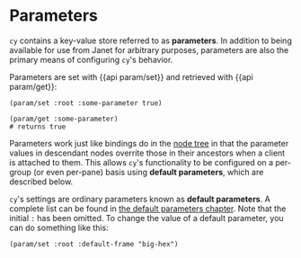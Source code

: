 # Parameters

`cy` contains a key-value store referred to as **parameters**. In addition to being available for use from Janet for arbitrary purposes, parameters are also the primary means of configuring `cy`'s behavior.

Parameters are set with {{api param/set}} and retrieved with {{api param/get}}:

```janet
(param/set :root :some-parameter true)

(param/get :some-parameter)
# returns true
```

Parameters work just like bindings do in the [node tree](./groups-and-panes.md#the-node-tree) in that the parameter values in descendant nodes overrite those in their ancestors when a client is attached to them. This allows `cy`'s functionality to be configured on a per-group (or even per-pane) basis using **default parameters**, which are described below.

`cy`'s settings are ordinary parameters known as **default parameters**. A complete list can be found in [the default parameters chapter](/default-parameters.md). Note that the initial `:` has been omitted. To change the value of a default parameter, you can do something like this:

```janet
(param/set :root :default-frame "big-hex")
```
